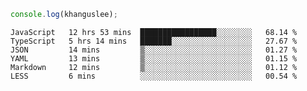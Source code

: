 ```js
console.log(khanguslee);
```

<!--START_SECTION:waka-->

```text
JavaScript   12 hrs 53 mins  █████████████████░░░░░░░░   68.14 %
TypeScript   5 hrs 14 mins   ███████░░░░░░░░░░░░░░░░░░   27.67 %
JSON         14 mins         ▒░░░░░░░░░░░░░░░░░░░░░░░░   01.27 %
YAML         13 mins         ▒░░░░░░░░░░░░░░░░░░░░░░░░   01.15 %
Markdown     12 mins         ▒░░░░░░░░░░░░░░░░░░░░░░░░   01.12 %
LESS         6 mins          ░░░░░░░░░░░░░░░░░░░░░░░░░   00.54 %
```

<!--END_SECTION:waka-->

<!--
**khanguslee/khanguslee** is a ✨ _special_ ✨ repository because its `README.md` (this file) appears on your GitHub profile.

Here are some ideas to get you started:

- 🔭 I’m currently working on ...
- 🌱 I’m currently learning ...
- 👯 I’m looking to collaborate on ...
- 🤔 I’m looking for help with ...
- 💬 Ask me about ...
- 📫 How to reach me: ...
- 😄 Pronouns: ...
- ⚡ Fun fact: ...
-->
